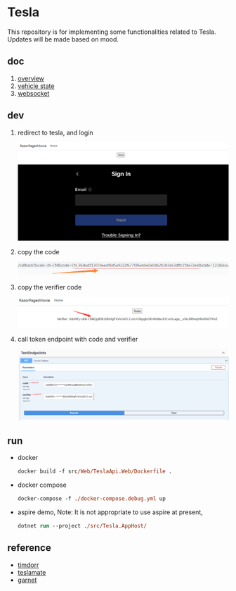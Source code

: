 # Tesla

This repository is for implementing some functionalities related to Tesla.
Updates will be made based on mood.

## doc

1. [overview](./doc/01.architecture.md)
2. [vehicle state](./doc/02.vehicle-state.md)
3. [websocket](./doc/03.streaming.md)

## dev

1. redirect to tesla, and login

    ![1](./doc/images/dev/index.png)
    ![2](./doc/images/dev/login.png)

2. copy the code

    ![1](./doc/images/dev/code.png)

3. copy the verifier code

    ![1](./doc/images/dev/verifier.png)

4. call token endpoint with code and verifier

    ![1](./doc/images/dev/token.png)

## run

- docker

    ```ps
    docker build -f src/Web/TeslaApi.Web/Dockerfile .
    ```

- docker compose

    ```ps
    docker-compose -f ./docker-compose.debug.yml up
    ```

- aspire demo, Note: It is not appropriate to use aspire at present,

    ```ps
    dotnet run --project ./src/Tesla.AppHost/
    ```

## reference

- [timdorr](https://tesla-api.timdorr.com/)
- [teslamate](https://docs.teslamate.org/)
- [garnet](https://microsoft.github.io/garnet/docs)

